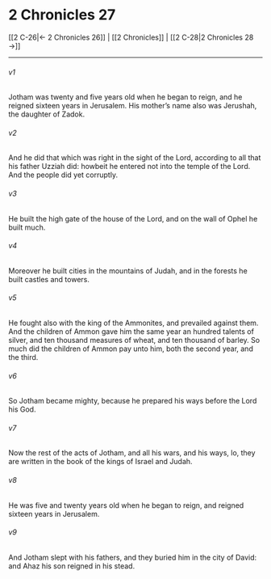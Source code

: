 # 2 Chronicles 27

[[2 C-26|← 2 Chronicles 26]] | [[2 Chronicles]] | [[2 C-28|2 Chronicles 28 →]]
***

###### v1
Jotham was twenty and five years old when he began to reign, and he reigned sixteen years in Jerusalem. His mother’s name also was Jerushah, the daughter of Zadok.
###### v2
And he did that which was right in the sight of the Lord, according to all that his father Uzziah did: howbeit he entered not into the temple of the Lord. And the people did yet corruptly.
###### v3
He built the high gate of the house of the Lord, and on the wall of Ophel he built much.
###### v4
Moreover he built cities in the mountains of Judah, and in the forests he built castles and towers.
###### v5
He fought also with the king of the Ammonites, and prevailed against them. And the children of Ammon gave him the same year an hundred talents of silver, and ten thousand measures of wheat, and ten thousand of barley. So much did the children of Ammon pay unto him, both the second year, and the third.
###### v6
So Jotham became mighty, because he prepared his ways before the Lord his God.
###### v7
Now the rest of the acts of Jotham, and all his wars, and his ways, lo, they are written in the book of the kings of Israel and Judah.
###### v8
He was five and twenty years old when he began to reign, and reigned sixteen years in Jerusalem.
###### v9
And Jotham slept with his fathers, and they buried him in the city of David: and Ahaz his son reigned in his stead. 
